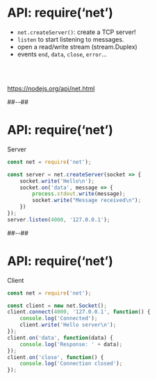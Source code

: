 # API: require(‘net’)

* `net.createServer()`: create a TCP server!
* `listen` to start listening to messages.
* open a read/write stream (stream.Duplex)
* events `end`, `data`, `close`, `error`...

<br>
<br>

https://nodejs.org/api/net.html
<!-- .element: class="credits" -->

##--##

<!-- .slide: class="with-code" -->

# API: require(‘net’)

Server

```javascript
const net = require('net');

const server = net.createServer(socket => {
	socket.write('Hello\n');
    socket.on('data', message => {
        process.stdout.write(message);
        socket.write("Message received\n");
    })
});
server.listen(4000, '127.0.0.1');
```

##--##

<!-- .slide: class="with-code" -->

# API: require(‘net’)

Client

```javascript
const net = require('net');

const client = new net.Socket();
client.connect(4000, '127.0.0.1', function() {
	console.log('Connected');
	client.write('Hello server\n');
});
client.on('data', function(data) {
	console.log('Response: ' + data);
});
client.on('close', function() {
	console.log('Connection closed');
});
```
